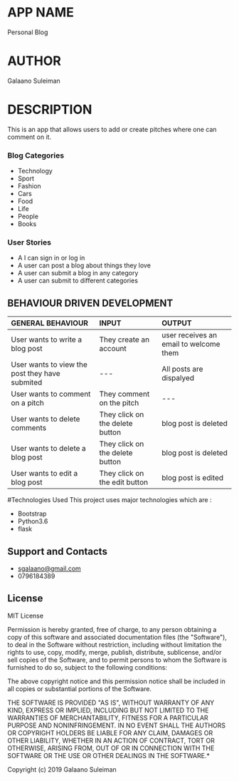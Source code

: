 # APP NAME
Personal Blog 
# AUTHOR
Galaano Suleiman

# DESCRIPTION
This is an app that allows users to add or create pitches where one can comment on it.
### Blog Categories
- Technology 
- Sport 
- Fashion 
- Cars 
- Food 
- Life 
- People
- Books
### User Stories
- A I can sign in or log in
- A user can post a blog about things they love 
- A user can submit a blog in any category
- A user can submit to different categories

## BEHAVIOUR DRIVEN DEVELOPMENT
| GENERAL BEHAVIOUR | INPUT | OUTPUT|
|:------------------|:--------|:-----------|
|User wants to write a blog post| They create an account |user receives an email to welcome them|
|User wants to view the post they have submited| --- |All posts are dispalyed|
|User wants to comment on a pitch| They comment on the pitch |---|
|User wants to delete comments|They click on the delete button|blog post is deleted|
|User wants to delete a blog post|They click on the delete button|blog post is deleted|
|User wants to edit a blog post|They click on the edit button|blog post is edited|
#Technologies Used
This project uses major technologies which are :
- Bootstrap
- Python3.6
- flask

## Support and Contacts
 - sgalaano@gmail.com
 - 0796184389

## License
 MIT License

Permission is hereby granted, free of charge, to any person obtaining a copy of this software and associated documentation files (the "Software"), to deal in the Software without restriction, including without limitation the rights to use, copy, modify, merge, publish, distribute, sublicense, and/or sell copies of the Software, and to permit persons to whom the Software is furnished to do so, subject to the following conditions:

The above copyright notice and this permission notice shall be included in all copies or substantial portions of the Software.

THE SOFTWARE IS PROVIDED "AS IS", WITHOUT WARRANTY OF ANY KIND, EXPRESS OR IMPLIED, INCLUDING BUT NOT LIMITED TO THE WARRANTIES OF MERCHANTABILITY, FITNESS FOR A PARTICULAR PURPOSE AND NONINFRINGEMENT. IN NO EVENT SHALL THE AUTHORS OR COPYRIGHT HOLDERS BE LIABLE FOR ANY CLAIM, DAMAGES OR OTHER LIABILITY, WHETHER IN AN ACTION OF CONTRACT, TORT OR OTHERWISE, ARISING FROM, OUT OF OR IN CONNECTION WITH THE SOFTWARE OR THE USE OR OTHER DEALINGS IN THE SOFTWARE.*

Copyright (c) 2019 Galaano Suleiman